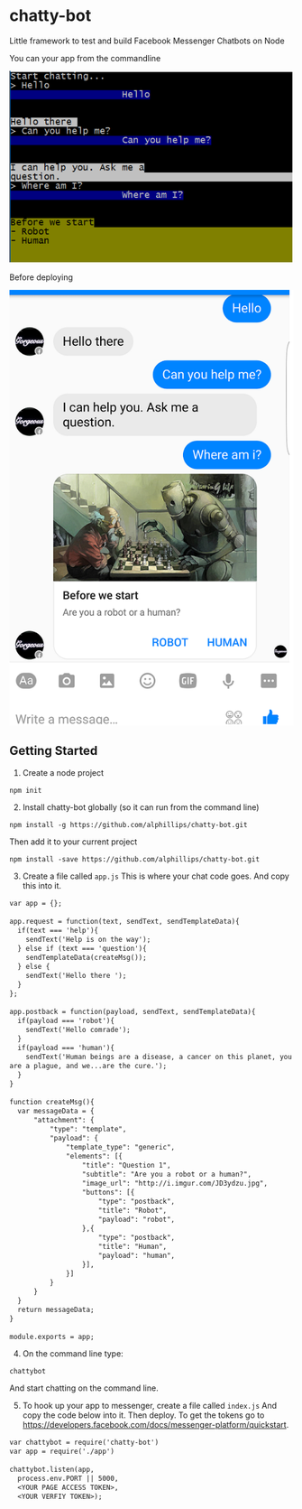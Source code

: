 # chatty-bot
Little framework to test and build Facebook Messenger Chatbots on Node

You can your app from the commandline

![Command line example](cmd.png)

Before deploying

![Messenger example](example-messenger.png)


## Getting Started

1. Create a node project
  ```
  npm init
  ```

2. Install chatty-bot globally (so it can run from the command line)

  ```
  npm install -g https://github.com/alphillips/chatty-bot.git
  ```

  Then add it to your current project

  ```
  npm install -save https://github.com/alphillips/chatty-bot.git
  ```

3. Create a file called `app.js`
  This is where your chat code goes. And copy this into it.
  ```
  var app = {};

  app.request = function(text, sendText, sendTemplateData){
    if(text === 'help'){
      sendText('Help is on the way');
    } else if (text === 'question'){
      sendTemplateData(createMsg());
    } else {
      sendText('Hello there ');
    }
  };

  app.postback = function(payload, sendText, sendTemplateData){
    if(payload === 'robot'){
      sendText('Hello comrade');
    }
    if(payload === 'human'){
      sendText('Human beings are a disease, a cancer on this planet, you are a plague, and we...are the cure.');
    }
  }

  function createMsg(){
    var messageData = {
        "attachment": {
            "type": "template",
            "payload": {
                "template_type": "generic",
                "elements": [{
                    "title": "Question 1",
                    "subtitle": "Are you a robot or a human?",
                    "image_url": "http://i.imgur.com/JD3ydzu.jpg",
                    "buttons": [{
                        "type": "postback",
                        "title": "Robot",
                        "payload": "robot",
                    },{
                        "type": "postback",
                        "title": "Human",
                        "payload": "human",
                    }],
                }]
            }
        }
    }
    return messageData;
  }

  module.exports = app;
  ```

4. On the command line type:
  ```
  chattybot
  ```

  And start chatting on the command line.

5. To hook up your app to messenger, create a file called ```index.js```
  And copy the code below into it. Then deploy.
  To get the tokens go to https://developers.facebook.com/docs/messenger-platform/quickstart.

  ```
  var chattybot = require('chatty-bot')
  var app = require('./app')

  chattybot.listen(app,
    process.env.PORT || 5000,
    <YOUR PAGE ACCESS TOKEN>,
    <YOUR VERFIY TOKEN>);

  ```
